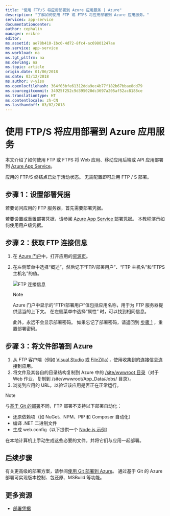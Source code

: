 ```yaml
---
title: "使用 FTP/S 将应用部署到 Azure 应用服务 | Azure"
description: "了解如何使用 FTP 或 FTPS 将应用部署到 Azure 应用服务。"
services: app-service
documentationcenter: 
author: cephalin
manager: erikre
editor: 
ms.assetid: ae78b410-1bc0-4d72-8fc4-ac69801247ae
ms.service: app-service
ms.workload: na
ms.tgt_pltfrm: na
ms.devlang: na
ms.topic: article
origin.date: 01/06/2018
ms.date: 03/12/2018
ms.author: v-yiso
ms.openlocfilehash: 364f03bfe61312dda9ec4b77f182b67bbae8dd79
ms.sourcegitcommit: 34925f252c9d395020dc3697a205af52ac8188ce
ms.translationtype: HT
ms.contentlocale: zh-CN
ms.lasthandoff: 03/02/2018
---
```

# <a name="deploy-your-app-to-azure-app-service-using-ftps"></a>使用 FTP/S 将应用部署到 Azure 应用服务
本文介绍了如何使用 FTP 或 FTPS 将 Web 应用、移动应用后端或 API 应用部署到 [Azure App Service](http://go.microsoft.com/fwlink/?LinkId=529714)。

应用的 FTP/S 终结点已处于活动状态。 无需配置即可启用 FTP / S 部署。 

<a name="step1"></a>
## <a name="step-1-set-deployment-credentials"></a>步骤 1：设置部署凭据

若要访问应用的 FTP 服务器，首先需要部署凭据。 

若要设置或重置部署凭据，请参阅 [Azure App Service 部署凭据](app-service-deployment-credentials.md)。 本教程演示如何使用用户级凭据。

## <a name="step-2-get-ftp-connection-information"></a>步骤 2：获取 FTP 连接信息

1. 在 [Azure 门户](https://portal.azure.cn)中，打开应用的[资源页](../azure-resource-manager/resource-group-portal.md#manage-resources)。
2. 在左侧菜单中选择“概述”，然后记下“FTP/部署用户”、“FTP 主机名”和“FTPS 主机名”的值。 

    ![FTP 连接信息](./media/app-service-deploy-ftp/FTP-Connection-Info.PNG)

    > [!NOTE]
    > Azure 门户中显示的“FTP/部署用户”值包括应用名称，用于为 FTP 服务器提供适当的上下文。
    > 在左侧菜单中选择“属性”  时，可以找到相同信息。 
    >
    > 此外，永远不会显示部署密码。 如果忘记了部署密码，请返回到 [步骤 1](#step1) ，重置部署密码。
    >
    >

## <a name="step-3-deploy-files-to-azure"></a>步骤 3：将文件部署到 Azure

1. 从 FTP 客户端（例如 [Visual Studio](https://www.visualstudio.com/vs/community/) 或 [FileZilla](https://filezilla-project.org/download.php?type=client)），使用收集到的连接信息连接到应用。
3. 将文件及其各自的目录结构复制到 Azure 中的 [/site/wwwroot 目录](https://github.com/projectkudu/kudu/wiki/File-structure-on-azure)（对于 Web 作业，复制到 /site/wwwroot/App_Data/Jobs/ 目录）。
4. 浏览到应用的 URL，以验证该应用是否正在正常运行。 

> [!NOTE] 
> 与[基于 Git 的部署](app-service-deploy-local-git.md)不同，FTP 部署不支持以下部署自动化： 
>
> - 还原依赖项（如 NuGet、NPM、PIP 和 Composer 自动化）
> - 编译 .NET 二进制文件
> - 生成 web.config（以下提供一个 [Node.js 示例](https://github.com/projectkudu/kudu/wiki/Using-a-custom-web.config-for-Node-apps)）
> 
> 在本地计算机上手动生成这些必要的文件，并将它们与应用一起部署。
>
>

## <a name="next-steps"></a>后续步骤

有关更高级的部署方案，请参阅[使用 Git 部署到 Azure](app-service-deploy-local-git.md)。 通过基于 Git 的 Azure 部署可实现版本控制、包还原、MSBuild 等功能。

## <a name="more-resources"></a>更多资源

* [ 部署凭据](app-service-deploy-ftp.md)